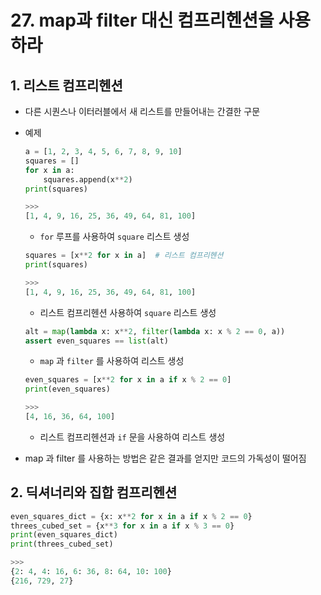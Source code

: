 # 27. map과 filter 대신 컴프리헨션을 사용하라

## 1. 리스트 컴프리헨션

- 다른 시퀀스나 이터러블에서 새 리스트를 만들어내는 간결한 구문
- 예제

    ```python
    a = [1, 2, 3, 4, 5, 6, 7, 8, 9, 10] 
    squares = []
    for x in a:
        squares.append(x**2)
    print(squares)

    >>>
    [1, 4, 9, 16, 25, 36, 49, 64, 81, 100]
    ```

    - `for` 루프를 사용하여 `square` 리스트 생성

    ```python
    squares = [x**2 for x in a]  # 리스트 컴프리헨션 
    print(squares)

    >>>
    [1, 4, 9, 16, 25, 36, 49, 64, 81, 100]
    ```

    - 리스트 컴프리헨션 사용하여 `square` 리스트 생성

    ```python
    alt = map(lambda x: x**2, filter(lambda x: x % 2 == 0, a))
    assert even_squares == list(alt)
    ```

    - `map` 과 `filter` 를 사용하여 리스트 생성

    ```python
    even_squares = [x**2 for x in a if x % 2 == 0]
    print(even_squares)

    >>>
    [4, 16, 36, 64, 100]
    ```

    - 리스트 컴프리헨션과 `if` 문을 사용하여 리스트 생성

- map 과 filter 를 사용하는 방법은 같은 결과를 얻지만 코드의 가독성이 떨어짐

## 2. 딕셔너리와 집합 컴프리헨션

```python
even_squares_dict = {x: x**2 for x in a if x % 2 == 0}
threes_cubed_set = {x**3 for x in a if x % 3 == 0}
print(even_squares_dict)
print(threes_cubed_set)

>>>
{2: 4, 4: 16, 6: 36, 8: 64, 10: 100}
{216, 729, 27}
```